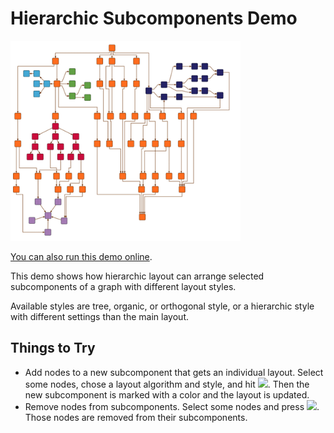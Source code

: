 # Hierarchic Subcomponents Demo

<img src="../../resources/image/subcomponents.png" alt="demo-thumbnail" height="320"/>

[You can also run this demo online](https://live.yworks.com/demos/layout/subcomponents/index.html).

This demo shows how hierarchic layout can arrange selected subcomponents of a graph with different layout styles.

Available styles are tree, organic, or orthogonal style, or a hierarchic style with different settings than the main layout.

## Things to Try

- Add nodes to a new subcomponent that gets an individual layout. Select some nodes, chose a layout algorithm and style, and hit ![](../../resources/icons/plus2-16.svg). Then the new subcomponent is marked with a color and the layout is updated.
- Remove nodes from subcomponents. Select some nodes and press ![](../../resources/icons/minus2-16.svg). Those nodes are removed from their subcomponents.
